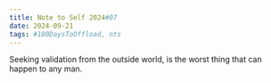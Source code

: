 ```yaml
---
title: Note to Self 2024#07
date: 2024-09-21
tags: #100DaysToOffload, nts
---
```


Seeking validation from the outside world, is the worst thing that can happen to any man.  
